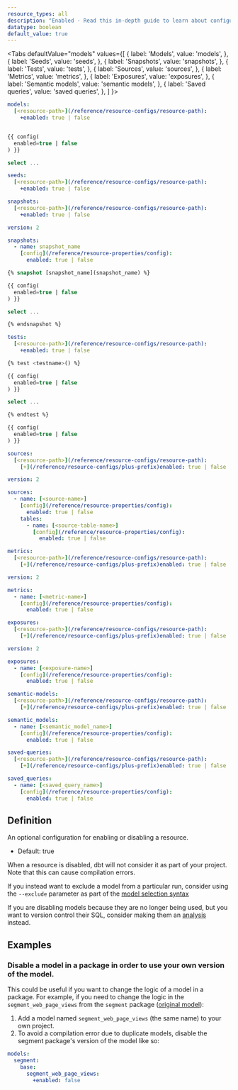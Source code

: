 ```yaml
---
resource_types: all
description: "Enabled - Read this in-depth guide to learn about configurations in dbt."
datatype: boolean
default_value: true
---
```


<Tabs
  defaultValue="models"
  values={[
    { label: 'Models', value: 'models', },
    { label: 'Seeds', value: 'seeds', },
    { label: 'Snapshots', value: 'snapshots', },
    { label: 'Tests', value: 'tests', },
    { label: 'Sources', value: 'sources', },
    { label: 'Metrics', value: 'metrics', },
    { label: 'Exposures', value: 'exposures', },
    { label: 'Semantic models', value: 'semantic models', },
    { label: 'Saved queries', value: 'saved queries', },
  ]
}>
<TabItem value="models">

<File name='dbt_project.yml'>

```yml
models:
  [<resource-path>](/reference/resource-configs/resource-path):
    +enabled: true | false

```

</File>

<File name='models/<modelname>.sql'>

```sql

{{ config(
  enabled=true | false
) }}

select ...


```

</File>

</TabItem>


<TabItem value="seeds">

<File name='dbt_project.yml'>

```yml
seeds:
  [<resource-path>](/reference/resource-configs/resource-path):
    +enabled: true | false

```

</File>

</TabItem>

<TabItem value="snapshots">

<File name='dbt_project.yml'>

```yml
snapshots:
  [<resource-path>](/reference/resource-configs/resource-path):
    +enabled: true | false

```

</File>

<File name='snapshots/properties.yml'>

```yaml
version: 2

snapshots:
  - name: snapshot_name
    [config](/reference/resource-properties/config):
      enabled: true | false
```

</File>

<File name='snapshots/<filename>.sql'>

```sql
{% snapshot [snapshot_name](snapshot_name) %}

{{ config(
  enabled=true | false
) }}

select ...

{% endsnapshot %}

```

</File>

</TabItem>

<TabItem value="tests">

<File name='dbt_project.yml'>

```yml
tests:
  [<resource-path>](/reference/resource-configs/resource-path):
    +enabled: true | false

```

</File>

<File name='tests/<filename>.sql'>

```sql
{% test <testname>() %}

{{ config(
  enabled=true | false
) }}

select ...

{% endtest %}

```

</File>

<File name='tests/<filename>.sql'>

```sql
{{ config(
  enabled=true | false
) }}
```

</File>

</TabItem>

<TabItem value="sources">

<File name='dbt_project.yml'>

```yaml
sources:
  [<resource-path>](/reference/resource-configs/resource-path):
    [+](/reference/resource-configs/plus-prefix)enabled: true | false

```

</File>


<File name='models/properties.yml'>

```yaml
version: 2

sources:
  - name: [<source-name>]
    [config](/reference/resource-properties/config):
      enabled: true | false
    tables:
      - name: [<source-table-name>]
        [config](/reference/resource-properties/config):
          enabled: true | false

```

</File>


</TabItem>

<TabItem value="metrics">

<File name='dbt_project.yml'>

```yaml
metrics:
  [<resource-path>](/reference/resource-configs/resource-path):
    [+](/reference/resource-configs/plus-prefix)enabled: true | false
```

</File>

<File name='models/metrics.yml'>

```yaml
version: 2

metrics:
  - name: [<metric-name>]
    [config](/reference/resource-properties/config):
      enabled: true | false
```

</File>

</TabItem>

<TabItem value="exposures">

<File name='dbt_project.yml'>

```yaml
exposures:
  [<resource-path>](/reference/resource-configs/resource-path):
    [+](/reference/resource-configs/plus-prefix)enabled: true | false
```

</File>

<File name='models/exposures.yml'>

```yaml
version: 2

exposures:
  - name: [<exposure-name>]
    [config](/reference/resource-properties/config):
      enabled: true | false
```

</File>

</TabItem>

<TabItem value="semantic models">

<File name='dbt_project.yml'>

```yaml
semantic-models:
  [<resource-path>](/reference/resource-configs/resource-path):
    [+](/reference/resource-configs/plus-prefix)enabled: true | false
```

</File>

<File name='models/semantic_models.yml'>

```yaml
semantic_models:
  - name: [<semantic_model_name>]
    [config](/reference/resource-properties/config):
      enabled: true | false
```

</File>

</TabItem>

<TabItem value="saved queries">

<File name='dbt_project.yml'>

```yaml
saved-queries:
  [<resource-path>](/reference/resource-configs/resource-path):
    [+](/reference/resource-configs/plus-prefix)enabled: true | false
```

</File>

<File name='models/semantic_models.yml'>

```yaml
saved_queries:
  - name: [<saved_query_name>]
    [config](/reference/resource-properties/config):
      enabled: true | false
```

</File>

</TabItem>

</Tabs>

## Definition

An optional configuration for enabling or disabling a resource.

* Default: true

When a resource is disabled, dbt will not consider it as part of your project. Note that this can cause compilation errors.

If you instead want to exclude a model from a particular run, consider using the `--exclude` parameter as part of the [model selection syntax](/reference/node-selection/syntax)

If you are disabling models because they are no longer being used, but you want to version control their SQL, consider making them an [analysis](/docs/build/analyses) instead.

## Examples
### Disable a model in a package in order to use your own version of the model.
This could be useful if you want to change the logic of a model in a package. For example, if you need to change the logic in the `segment_web_page_views` from the `segment` package ([original model](https://github.com/dbt-labs/segment/blob/a8ff2f892b009a69ec36c3061a87e437f0b0ea93/models/base/segment_web_page_views.sql)):
1. Add a model named `segment_web_page_views` (the same name) to your own project.
2. To avoid a compilation error due to duplicate models, disable the segment package's version of the model like so:

<File name='dbt_project.yml'>

```yml
models:
  segment:
    base:
      segment_web_page_views:
        +enabled: false
```

</File>
